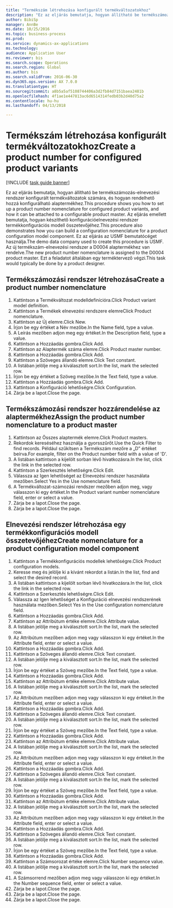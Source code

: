 ```yaml
--- 
title: "Termékszám létrehozása konfigurált termékváltozatokhoz"
description: "Ez az eljárás bemutatja, hogyan állítható be termékszámozás-elnevezési rendszer konfigurált termékváltozatok számára, és hogyan rendelhető hozzá konfigurálható alaptermékhez."
author: BibiSp
manager: AnnBe
ms.date: 10/25/2016
ms.topic: business-process
ms.prod: 
ms.service: dynamics-ax-applications
ms.technology: 
audience: Application User
ms.reviewer: bis
ms.search.scope: Operations
ms.search.region: Global
ms.author: bis
ms.search.validFrom: 2016-06-30
ms.dyn365.ops.version: AX 7.0.0
ms.translationtype: HT
ms.sourcegitcommit: a8b5a5af5108744406a3d2fb84d7151baea2481b
ms.openlocfilehash: 4f1ae1e447813ac6d6514314fedb03b2d40d75a2
ms.contentlocale: hu-hu
ms.lasthandoff: 04/13/2018

---
```

# <a name="create-a-product-number-for-configured-product-variants"></a><span data-ttu-id="cb7a4-103">Termékszám létrehozása konfigurált termékváltozatokhoz</span><span class="sxs-lookup"><span data-stu-id="cb7a4-103">Create a product number for configured product variants</span></span>

[!INCLUDE [task guide banner](../../includes/task-guide-banner.md)]

<span data-ttu-id="cb7a4-104">Ez az eljárás bemutatja, hogyan állítható be termékszámozás-elnevezési rendszer konfigurált termékváltozatok számára, és hogyan rendelhető hozzá konfigurálható alaptermékhez.</span><span class="sxs-lookup"><span data-stu-id="cb7a4-104">This procedure shows you how to set up a product number nomenclature for configured product variants, and how it can be attached to a configurable product master.</span></span> <span data-ttu-id="cb7a4-105">Az eljárás emellett bemutatja, hogyan készíthető konfigurációelnevezési rendszer termékkonfigurációs modell összetevőjéhez.</span><span class="sxs-lookup"><span data-stu-id="cb7a4-105">This procedure also demonstrates how you can build a configuration nomenclature for a product configuration model component.</span></span> <span data-ttu-id="cb7a4-106">Ez az eljárás az USMF bemutatócéget használja.</span><span class="sxs-lookup"><span data-stu-id="cb7a4-106">The demo data company used to create this procedure is USMF.</span></span> <span data-ttu-id="cb7a4-107">Az új termékszám-elnevezési rendszer a D0004 alaptermékhez van rendelve.</span><span class="sxs-lookup"><span data-stu-id="cb7a4-107">The new product number nomenclature is assigned to the D0004 product master.</span></span> <span data-ttu-id="cb7a4-108">Ezt a feladatot általában egy terméktervező végzi.</span><span class="sxs-lookup"><span data-stu-id="cb7a4-108">This task would typically be done by a product designer.</span></span>


## <a name="create-a-product-number-nomenclature"></a><span data-ttu-id="cb7a4-109">Termékszámozási rendszer létrehozása</span><span class="sxs-lookup"><span data-stu-id="cb7a4-109">Create a product number nomenclature</span></span>
1. <span data-ttu-id="cb7a4-110">Kattintson a Termékváltozat modelldefinícióra.</span><span class="sxs-lookup"><span data-stu-id="cb7a4-110">Click Product variant model definition.</span></span>
2. <span data-ttu-id="cb7a4-111">Kattintson a Termékek elnevezési rendszere elemre</span><span class="sxs-lookup"><span data-stu-id="cb7a4-111">Click Product nomenclature.</span></span>
3. <span data-ttu-id="cb7a4-112">Kattintson az Új elemre.</span><span class="sxs-lookup"><span data-stu-id="cb7a4-112">Click New.</span></span>
4. <span data-ttu-id="cb7a4-113">Írjon be egy értéket a Név mezőbe.</span><span class="sxs-lookup"><span data-stu-id="cb7a4-113">In the Name field, type a value.</span></span>
5. <span data-ttu-id="cb7a4-114">A Leírás mezőben adjon meg egy értéket.</span><span class="sxs-lookup"><span data-stu-id="cb7a4-114">In the Description field, type a value.</span></span>
6. <span data-ttu-id="cb7a4-115">Kattintson a Hozzáadás gombra.</span><span class="sxs-lookup"><span data-stu-id="cb7a4-115">Click Add.</span></span>
7. <span data-ttu-id="cb7a4-116">Kattintson az Alaptermék száma elemre.</span><span class="sxs-lookup"><span data-stu-id="cb7a4-116">Click Product master number.</span></span>
8. <span data-ttu-id="cb7a4-117">Kattintson a Hozzáadás gombra.</span><span class="sxs-lookup"><span data-stu-id="cb7a4-117">Click Add.</span></span>
9. <span data-ttu-id="cb7a4-118">Kattintson a Szöveges állandó elemre.</span><span class="sxs-lookup"><span data-stu-id="cb7a4-118">Click Text constant.</span></span>
10. <span data-ttu-id="cb7a4-119">A listában jelölje meg a kiválasztott sort.</span><span class="sxs-lookup"><span data-stu-id="cb7a4-119">In the list, mark the selected row.</span></span>
11. <span data-ttu-id="cb7a4-120">Írjon be egy értéket a Szöveg mezőbe.</span><span class="sxs-lookup"><span data-stu-id="cb7a4-120">In the Text field, type a value.</span></span>
12. <span data-ttu-id="cb7a4-121">Kattintson a Hozzáadás gombra.</span><span class="sxs-lookup"><span data-stu-id="cb7a4-121">Click Add.</span></span>
13. <span data-ttu-id="cb7a4-122">Kattintson a Konfiguráció lehetőségre.</span><span class="sxs-lookup"><span data-stu-id="cb7a4-122">Click Configuration.</span></span>
14. <span data-ttu-id="cb7a4-123">Zárja be a lapot.</span><span class="sxs-lookup"><span data-stu-id="cb7a4-123">Close the page.</span></span>

## <a name="assign-the-product-number-nomenclature-to-a-product-master"></a><span data-ttu-id="cb7a4-124">Termékszámozási rendszer hozzárendelése az alaptermékhez</span><span class="sxs-lookup"><span data-stu-id="cb7a4-124">Assign the product number nomenclature to a product master</span></span>
1. <span data-ttu-id="cb7a4-125">Kattintson az Összes alaptermék elemre.</span><span class="sxs-lookup"><span data-stu-id="cb7a4-125">Click Product masters.</span></span>
2. <span data-ttu-id="cb7a4-126">Rekordok kereséséhez használja a gyorsszűrőt.</span><span class="sxs-lookup"><span data-stu-id="cb7a4-126">Use the Quick Filter to find records.</span></span> <span data-ttu-id="cb7a4-127">Például szűkítsen a Termékszám mezőre a „D” értéket beírva.</span><span class="sxs-lookup"><span data-stu-id="cb7a4-127">For example, filter on the Product number field with a value of 'D'.</span></span>
3. <span data-ttu-id="cb7a4-128">A listában kattintson a kijelölt sorban lévő hivatkozásra.</span><span class="sxs-lookup"><span data-stu-id="cb7a4-128">In the list, click the link in the selected row.</span></span>
4. <span data-ttu-id="cb7a4-129">Kattintson a Szerkesztés lehetőségre.</span><span class="sxs-lookup"><span data-stu-id="cb7a4-129">Click Edit.</span></span>
5. <span data-ttu-id="cb7a4-130">Válassza az Igen lehetőséget az Elnevezési rendszer használata mezőben.</span><span class="sxs-lookup"><span data-stu-id="cb7a4-130">Select Yes in the Use nomenclature field.</span></span>
6. <span data-ttu-id="cb7a4-131">A Termékváltozat-számozási rendszer mezőben adjon meg, vagy válasszon ki egy értéket.</span><span class="sxs-lookup"><span data-stu-id="cb7a4-131">In the Product variant number nomenclature field, enter or select a value.</span></span>
7. <span data-ttu-id="cb7a4-132">Zárja be a lapot.</span><span class="sxs-lookup"><span data-stu-id="cb7a4-132">Close the page.</span></span>
8. <span data-ttu-id="cb7a4-133">Zárja be a lapot.</span><span class="sxs-lookup"><span data-stu-id="cb7a4-133">Close the page.</span></span>

## <a name="create-nomenclature-for-a-product-configuration-model-component"></a><span data-ttu-id="cb7a4-134">Elnevezési rendszer létrehozása egy termékkonfigurációs modell összetevőjéhez</span><span class="sxs-lookup"><span data-stu-id="cb7a4-134">Create nomenclature for a product configuration model component</span></span>
1. <span data-ttu-id="cb7a4-135">Kattintson a Termékkonfigurációs modellek lehetőségre.</span><span class="sxs-lookup"><span data-stu-id="cb7a4-135">Click Product configuration models.</span></span>
2. <span data-ttu-id="cb7a4-136">Keresse meg és jelölje ki a kívánt rekordot a listán.</span><span class="sxs-lookup"><span data-stu-id="cb7a4-136">In the list, find and select the desired record.</span></span>
3. <span data-ttu-id="cb7a4-137">A listában kattintson a kijelölt sorban lévő hivatkozásra.</span><span class="sxs-lookup"><span data-stu-id="cb7a4-137">In the list, click the link in the selected row.</span></span>
4. <span data-ttu-id="cb7a4-138">Kattintson a Szerkesztés lehetőségre.</span><span class="sxs-lookup"><span data-stu-id="cb7a4-138">Click Edit.</span></span>
5. <span data-ttu-id="cb7a4-139">Válassza az Igen lehetőséget a Konfiguráció elnevezési rendszerének használata mezőben.</span><span class="sxs-lookup"><span data-stu-id="cb7a4-139">Select Yes in the Use configuration nomenclature field.</span></span>
6. <span data-ttu-id="cb7a4-140">Kattintson a Hozzáadás gombra.</span><span class="sxs-lookup"><span data-stu-id="cb7a4-140">Click Add.</span></span>
7. <span data-ttu-id="cb7a4-141">Kattintson az Attribútum értéke elemre.</span><span class="sxs-lookup"><span data-stu-id="cb7a4-141">Click Attribute value.</span></span>
8. <span data-ttu-id="cb7a4-142">A listában jelölje meg a kiválasztott sort.</span><span class="sxs-lookup"><span data-stu-id="cb7a4-142">In the list, mark the selected row.</span></span>
9. <span data-ttu-id="cb7a4-143">Az Attribútum mezőben adjon meg vagy válasszon ki egy értéket.</span><span class="sxs-lookup"><span data-stu-id="cb7a4-143">In the Attribute field, enter or select a value.</span></span>
10. <span data-ttu-id="cb7a4-144">Kattintson a Hozzáadás gombra.</span><span class="sxs-lookup"><span data-stu-id="cb7a4-144">Click Add.</span></span>
11. <span data-ttu-id="cb7a4-145">Kattintson a Szöveges állandó elemre.</span><span class="sxs-lookup"><span data-stu-id="cb7a4-145">Click Text constant.</span></span>
12. <span data-ttu-id="cb7a4-146">A listában jelölje meg a kiválasztott sort.</span><span class="sxs-lookup"><span data-stu-id="cb7a4-146">In the list, mark the selected row.</span></span>
13. <span data-ttu-id="cb7a4-147">Írjon be egy értéket a Szöveg mezőbe.</span><span class="sxs-lookup"><span data-stu-id="cb7a4-147">In the Text field, type a value.</span></span>
14. <span data-ttu-id="cb7a4-148">Kattintson a Hozzáadás gombra.</span><span class="sxs-lookup"><span data-stu-id="cb7a4-148">Click Add.</span></span>
15. <span data-ttu-id="cb7a4-149">Kattintson az Attribútum értéke elemre.</span><span class="sxs-lookup"><span data-stu-id="cb7a4-149">Click Attribute value.</span></span>
16. <span data-ttu-id="cb7a4-150">A listában jelölje meg a kiválasztott sort.</span><span class="sxs-lookup"><span data-stu-id="cb7a4-150">In the list, mark the selected row.</span></span>
17. <span data-ttu-id="cb7a4-151">Az Attribútum mezőben adjon meg vagy válasszon ki egy értéket.</span><span class="sxs-lookup"><span data-stu-id="cb7a4-151">In the Attribute field, enter or select a value.</span></span>
18. <span data-ttu-id="cb7a4-152">Kattintson a Hozzáadás gombra.</span><span class="sxs-lookup"><span data-stu-id="cb7a4-152">Click Add.</span></span>
19. <span data-ttu-id="cb7a4-153">Kattintson a Szöveges állandó elemre.</span><span class="sxs-lookup"><span data-stu-id="cb7a4-153">Click Text constant.</span></span>
20. <span data-ttu-id="cb7a4-154">A listában jelölje meg a kiválasztott sort.</span><span class="sxs-lookup"><span data-stu-id="cb7a4-154">In the list, mark the selected row.</span></span>
21. <span data-ttu-id="cb7a4-155">Írjon be egy értéket a Szöveg mezőbe.</span><span class="sxs-lookup"><span data-stu-id="cb7a4-155">In the Text field, type a value.</span></span>
22. <span data-ttu-id="cb7a4-156">Kattintson a Hozzáadás gombra.</span><span class="sxs-lookup"><span data-stu-id="cb7a4-156">Click Add.</span></span>
23. <span data-ttu-id="cb7a4-157">Kattintson az Attribútum értéke elemre.</span><span class="sxs-lookup"><span data-stu-id="cb7a4-157">Click Attribute value.</span></span>
24. <span data-ttu-id="cb7a4-158">A listában jelölje meg a kiválasztott sort.</span><span class="sxs-lookup"><span data-stu-id="cb7a4-158">In the list, mark the selected row.</span></span>
25. <span data-ttu-id="cb7a4-159">Az Attribútum mezőben adjon meg vagy válasszon ki egy értéket.</span><span class="sxs-lookup"><span data-stu-id="cb7a4-159">In the Attribute field, enter or select a value.</span></span>
26. <span data-ttu-id="cb7a4-160">Kattintson a Hozzáadás gombra.</span><span class="sxs-lookup"><span data-stu-id="cb7a4-160">Click Add.</span></span>
27. <span data-ttu-id="cb7a4-161">Kattintson a Szöveges állandó elemre.</span><span class="sxs-lookup"><span data-stu-id="cb7a4-161">Click Text constant.</span></span>
28. <span data-ttu-id="cb7a4-162">A listában jelölje meg a kiválasztott sort.</span><span class="sxs-lookup"><span data-stu-id="cb7a4-162">In the list, mark the selected row.</span></span>
29. <span data-ttu-id="cb7a4-163">Írjon be egy értéket a Szöveg mezőbe.</span><span class="sxs-lookup"><span data-stu-id="cb7a4-163">In the Text field, type a value.</span></span>
30. <span data-ttu-id="cb7a4-164">Kattintson a Hozzáadás gombra.</span><span class="sxs-lookup"><span data-stu-id="cb7a4-164">Click Add.</span></span>
31. <span data-ttu-id="cb7a4-165">Kattintson az Attribútum értéke elemre.</span><span class="sxs-lookup"><span data-stu-id="cb7a4-165">Click Attribute value.</span></span>
32. <span data-ttu-id="cb7a4-166">A listában jelölje meg a kiválasztott sort.</span><span class="sxs-lookup"><span data-stu-id="cb7a4-166">In the list, mark the selected row.</span></span>
33. <span data-ttu-id="cb7a4-167">Az Attribútum mezőben adjon meg vagy válasszon ki egy értéket.</span><span class="sxs-lookup"><span data-stu-id="cb7a4-167">In the Attribute field, enter or select a value.</span></span>
34. <span data-ttu-id="cb7a4-168">Kattintson a Hozzáadás gombra.</span><span class="sxs-lookup"><span data-stu-id="cb7a4-168">Click Add.</span></span>
35. <span data-ttu-id="cb7a4-169">Kattintson a Szöveges állandó elemre.</span><span class="sxs-lookup"><span data-stu-id="cb7a4-169">Click Text constant.</span></span>
36. <span data-ttu-id="cb7a4-170">A listában jelölje meg a kiválasztott sort.</span><span class="sxs-lookup"><span data-stu-id="cb7a4-170">In the list, mark the selected row.</span></span>
37. <span data-ttu-id="cb7a4-171">Írjon be egy értéket a Szöveg mezőbe.</span><span class="sxs-lookup"><span data-stu-id="cb7a4-171">In the Text field, type a value.</span></span>
38. <span data-ttu-id="cb7a4-172">Kattintson a Hozzáadás gombra.</span><span class="sxs-lookup"><span data-stu-id="cb7a4-172">Click Add.</span></span>
39. <span data-ttu-id="cb7a4-173">Kattintson a Számsorozat értéke elemre.</span><span class="sxs-lookup"><span data-stu-id="cb7a4-173">Click Number sequence value.</span></span>
40. <span data-ttu-id="cb7a4-174">A listában jelölje meg a kiválasztott sort.</span><span class="sxs-lookup"><span data-stu-id="cb7a4-174">In the list, mark the selected row.</span></span>
41. <span data-ttu-id="cb7a4-175">A Számsorrend mezőben adjon meg vagy válasszon ki egy értéket.</span><span class="sxs-lookup"><span data-stu-id="cb7a4-175">In the Number sequence field, enter or select a value.</span></span>
42. <span data-ttu-id="cb7a4-176">Zárja be a lapot.</span><span class="sxs-lookup"><span data-stu-id="cb7a4-176">Close the page.</span></span>
43. <span data-ttu-id="cb7a4-177">Zárja be a lapot.</span><span class="sxs-lookup"><span data-stu-id="cb7a4-177">Close the page.</span></span>
44. <span data-ttu-id="cb7a4-178">Zárja be a lapot.</span><span class="sxs-lookup"><span data-stu-id="cb7a4-178">Close the page.</span></span>


